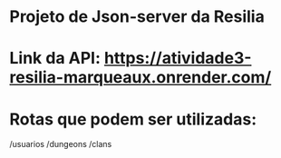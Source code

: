 # Projeto de Json-server da Resilia
# Link da API: https://atividade3-resilia-marqueaux.onrender.com/
# Rotas que podem ser utilizadas:
/usuarios
/dungeons
/clans